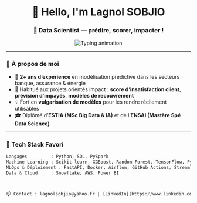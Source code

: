 <h1 align="center">👋 Hello, I'm Lagnol SOBJIO</h1>
<h3 align="center">🚀 Data Scientist — prédire, scorer, impacter !</h3>

<div align="center">
  <img src="https://readme-typing-svg.herokuapp.com?font=Fira+Code&weight=2000&size=19&pause=500&color=00ADB5&center=true&vCenter=true&multiline=true&width=800&lines=🔍+Scoring+%7C+Prévision+%7C+Séries+Temporelles;🧠+Machine+Learning+%7C+Deep+Learning+%7C+MLOps;📊+Data+Storytelling+%7C+API+Prod+%7C+CI%2FCD" alt="Typing animation" />
</div>

---

### 🌱 À propos de moi

- 🎯 **2+ ans d’expérience** en modélisation prédictive dans les secteurs banque, assurance & énergie
- 🤝 Habitué aux projets orientés impact : **score d’insatisfaction client**, **prévision d’impayés**, **modèles de recouvrement**
- 💡 Fort en **vulgarisation de modèles** pour les rendre réellement utilisables
- 🎓 Diplômé d’**ESTIA (MSc Big Data & IA)** et de l’**ENSAI (Mastère Spé Data Science)**

---

### 🧰 Tech Stack Favori

```python
Langages         : Python, SQL, PySpark
Machine Learning : Scikit-learn, XGBoost, Random Forest, TensorFlow, PyTorch
MLOps & Déploiement : FastAPI, Docker, Airflow, GitHub Actions, Streamlit, MLflow
Data & Cloud     : Snowflake, AWS, Power BI



📫 Contact : lagnolsobjio@yahoo.fr | [LinkedIn](https://www.linkedin.com/in/lagnol-sobjio/) | 📍 Île-de-France, France


